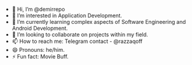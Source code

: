 - 👋 Hi, I’m @demirrepo
- 👀 I’m interested in Application Development.
- 🌱 I’m currently learning complex aspects of Software Engineering and Android Development.
- 💞️ I’m looking to collaborate on projects within my field.
- 📫 How to reach me: Telegram contact - @razzaqoff
- 😄 Pronouns: he/him.
- ⚡ Fun fact: Movie Buff.

<!---
demirrepo/demirrepo is a ✨ special ✨ repository because its `README.md` (this file) appears on your GitHub profile.
You can click the Preview link to take a look at your changes.
--->
